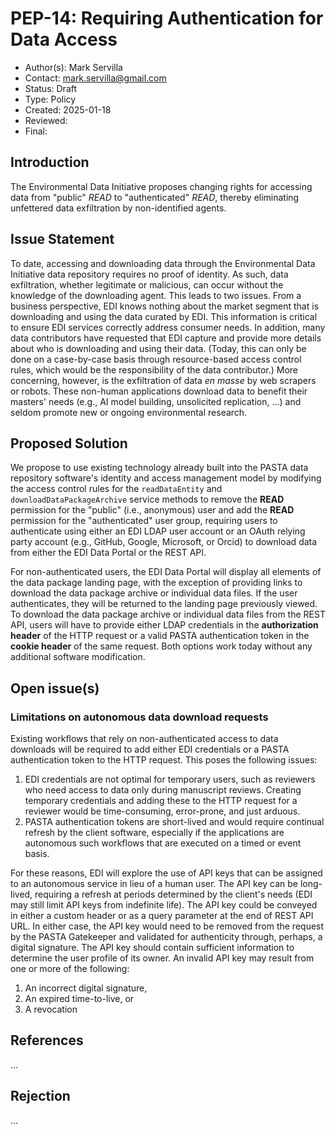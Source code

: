 # PEP-14: Requiring Authentication for Data Access

- Author(s): Mark Servilla
- Contact: mark.servilla@gmail.com
- Status: Draft
- Type: Policy
- Created: 2025-01-18
- Reviewed:
- Final:


## Introduction

The Environmental Data Initiative proposes changing rights for accessing data from "public" *READ* to "authenticated" *READ*, thereby eliminating unfettered data exfiltration by non-identified agents.  

## Issue Statement

To date, accessing and downloading data through the Environmental Data Initiative data repository requires no proof of identity. As such, data exfiltration, whether legitimate or malicious, can occur without the knowledge of the downloading agent. This leads to two issues. From a business perspective, EDI knows nothing about the market segment that is downloading and using the data curated by EDI. This information is critical to ensure EDI services correctly address consumer needs. In addition, many data contributors have requested that EDI capture and provide more details about who is downloading and using their data. (Today, this can only be done on a case-by-case basis through resource-based access control rules, which would be the responsibility of the data contributor.) More concerning, however, is the exfiltration of data *en masse* by web scrapers or robots.  These non-human applications download data to benefit their masters' needs (e.g., AI model building, unsolicited replication, ...) and seldom promote new or ongoing environmental research.

## Proposed Solution

We propose to use existing technology already built into the PASTA data repository software's identity and access management model by modifying the access control rules for the `readDataEntity` and `downloadDataPackageArchive` service methods to remove the **READ** permission for the "public" (i.e., anonymous) user and add the **READ** permission for the "authenticated" user group, requiring users to authenticate using either an EDI LDAP user account or an OAuth relying party account (e.g., GitHub, Google, Microsoft, or Orcid) to download data from either the EDI Data Portal or the REST API.

For non-authenticated users, the EDI Data Portal will display all elements of the data package landing page, with the exception of providing links to download the data package archive or individual data files. If the user authenticates, they will be returned to the landing page previously viewed. To download the data package archive or individual data files from the REST API, users will have to provide either LDAP credentials in the **authorization header** of the HTTP request or a valid PASTA authentication token in the **cookie header** of the same request. Both options work today without any additional software modification.

## Open issue(s)

### Limitations on autonomous data download requests

Existing workflows that rely on non-authenticated access to data downloads will be required to add either EDI credentials or a PASTA authentication token to the HTTP request. This poses the following issues:
1. EDI credentials are not optimal for temporary users, such as reviewers who need access to data only during manuscript reviews. Creating temporary credentials and adding these to the HTTP request for a reviewer would be time-consuming, error-prone, and just arduous. 
2. PASTA authentication tokens are short-lived and would require continual refresh by the client software, especially if the applications are autonomous such workflows that are executed on a timed or event basis. 

For these reasons, EDI will explore the use of API keys that can be assigned to an autonomous service in lieu of a human user. The API key can be long-lived, requiring a refresh at periods determined by the client's needs (EDI may still limit API keys from indefinite life). The API key could be conveyed in either a custom header or as a query parameter at the end of REST API URL. In either case, the API key would need to be removed from the request by the PASTA Gatekeeper and validated for authenticity through, perhaps, a digital signature. The API key should contain sufficient information to determine the user profile of its owner. An invalid API key may result from one or more of the following:
1. An incorrect digital signature,
2. An expired time-to-live, or
3. A revocation

## References

...

## Rejection

...
